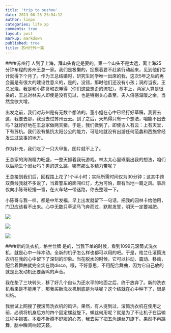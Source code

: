 ```yaml
---
title: 'trip to suzhou'
date: 2013-08-25 23:54:12
author: linpx
categories: life xp
comments: true
layout: post
markup: markdown
published: true
title: 苏州行外一篇
---
```

####苏州行
人到了上海，拜山头肯定是要的。第一个山头不是太远，离上海25分钟车程的苏州王总一家。我们是极懒的，捉摸着要不赶紧行动起来，见到他们估计就得下个月了。作为王总结婚时，研究生同学唯一出席的我，这次5年之后的再会面是有很大的建设性意义的，是的，没错，那时他们还没有小孩；洞府当夜，王总发烧，我是和小陈哥和衣睡得（你们这些想歪的流氓）。基本上，两家人算是很亲的，王总对林夫人即使是没有见过，也是特别关心备至，夫人倍感温暖之余，当然食欲大增。<!--more-->

出发之前，我们对苏州是有无数个想法的。董小姐在心中已经打好草稿，我要去这，我要去那，我没去过苏州云云。到了之后，天热得只有一个想法，咱能不出去吗？就好好地在王总家做两天猪。于是，我们做到了。即使古人有云：上有天堂，下有苏杭。我们没有抵抗太阳公公的能力，可耻地就没有出游任何范蠡和西施曾经发生过故事的地方。

作为补充，我们吃了一只大甲鱼，图片就不上了。

王总家的淘淘精力旺盛，一整天抓着我玩游戏。林太太心里琢磨出我的想法，咱们以后能生个闺女吗？男的这么跳，哪有那么多精力带呢？

王总接到我们后，回程路上花了1个半小时；实际所需时间仅为30分钟；这其中跨双黄线我就不多说了，当着警车的面闯红灯，尤为可怕，颇有当地一霸之风。事后仅向小陈哥轻描一番，在火车站一带迷路，你去整理一下。

小陈哥与我一样，都是中年发福。早上出发就留下一句话，把我的园林卡给他用，门卫应该看不出来。心中无数只草泥马飞奔而过，默默发誓，明天一定要减肥。

![](http://farm4.staticflickr.com/3665/9592344774_b1f860dfb0_z.jpg)

![](http://farm8.staticflickr.com/7329/9589549083_ba3654bd5b_z.jpg)

![](http://farm8.staticflickr.com/7370/9592341878_b2bd085d0d_z.jpg)

####新的洗衣机，格兰仕牌
是的，当我下单的时候，看到1099元滚筒式洗衣机，就是心中一阵冲动。全新的机子怎么样也都可以用的吧。于是，格兰仕滚筒洗衣机在我的心中留下了深刻的印象。当在脱水的时候，它可以抖动、震动、移动，配合着舞曲就完全实在跳disco，哦，不好意思，不用配合舞曲，因为它自己放的就是比发动机还要轰鸣的声音。

我在垫了三块转头，移了好几个自认为还水平的地面之后，终于放弃了。新的洗衣机看来是不能用了，那我买新洗衣机到底是为啥呢？这个结就在心中种下了，很是纠结。

我尝试上网搜了搜滚筒洗衣机的风评。果然，有人提到过，滚筒洗衣机在使用之前，必须将机身后方的四个固定螺丝旋下。螺丝何用呢？就是为了不让机子在运输过程中损害。本着不折腾不舒服的心态，我去买了把五角螺丝刀旋下。果然不再跳舞，脑中瞬间响起天籁。
